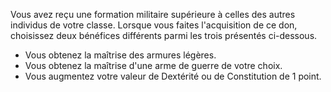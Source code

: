 ﻿---
id: combat_feats_fr.md#fantassin-léger
name: Fantassin léger
---

Vous avez reçu une formation militaire supérieure à celles des autres individus de votre classe. Lorsque vous faites l'acquisition de ce don, choisissez deux bénéfices différents parmi les trois présentés ci-dessous.

* Vous obtenez la maîtrise des armures légères.
* Vous obtenez la maîtrise d'une arme de guerre de votre choix.
* Vous augmentez votre valeur de Dextérité ou de Constitution de 1 point.

